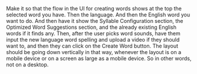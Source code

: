 Make it so that the flow in the UI for creating words shows at the top the selected word you have. Then the language. And then the English word you want to do. And then have it show the Syllable Configuration section, the Optimized Word Suggestions section, and the already existing English words if it finds any. Then, after the user picks word sounds, have them input the new language word spelling and upload a video if they should want to, and then they can click on the Create Word button. The layout should be going down vertically in that way, whenever the layout is on a mobile device or on a screen as large as a mobile device. So in other words, not on a desktop. 

